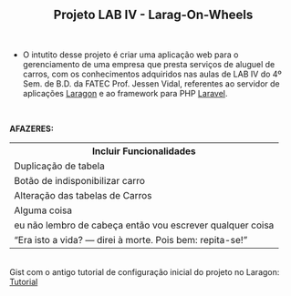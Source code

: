 <h2 align="center">Projeto LAB IV - Larag-On-Wheels</h2>
<br>
<ul>
	<li>O intutito desse projeto é criar uma aplicação web para o gerenciamento de uma empresa que presta serviços de aluguel de carros, com os conhecimentos adquiridos nas aulas de LAB IV do 4º Sem. de B.D. da FATEC Prof. Jessen Vidal, referentes ao servidor de aplicações <a href="https://laragon.org" target="_blank">Laragon</a> e ao framework para PHP <a href="https://laravel.com" target="_blank">Laravel</a>.
	</li>
</ul>
<br>
<p><strong>AFAZERES:</strong></p>
<table>
	<tr>
		<th>Incluir Funcionalidades</th>
	</tr>
	<tr>
		<td>Duplicação de tabela</td>
	</tr>
	<tr>
		<td>Botão de indisponibilizar carro</td>
	</tr>
	<tr>
		<td>Alteração das tabelas de Carros</td>
	</tr>
	<tr>
		<td>Alguma coisa</td>
	</tr>
	<tr>
		<td>eu não lembro de cabeça então vou escrever qualquer coisa</td>
	</tr>
	<tr>
		<td>“Era isto a vida? — direi à morte. Pois bem: repita-se!”</td>
	</tr>
</table>
<br>
Gist com o antigo tutorial de configuração inicial do projeto no Laragon: <a href="https://gist.github.com/JeanLPierro/b7df804ef35def2f8d45c5d9ab2b2cb3">Tutorial</a>
